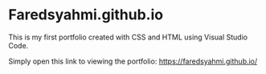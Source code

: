 # Faredsyahmi.github.io
This is my first portfolio created with CSS and HTML using Visual Studio Code.

Simply open this link to viewing the portfolio: https://faredsyahmi.github.io/
